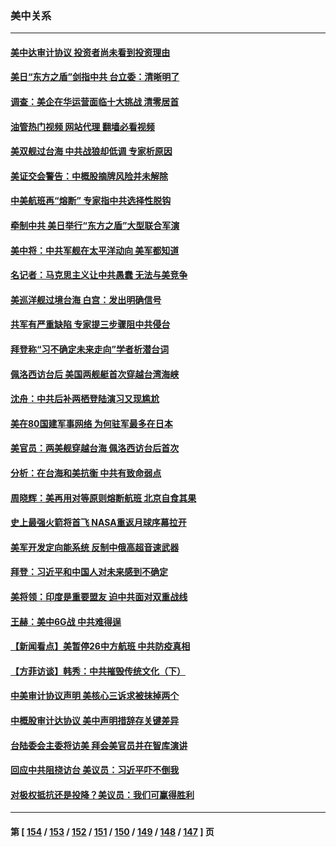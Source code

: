 ### 美中关系
---
#### [美中达审计协议 投资者尚未看到投资理由](../../pages/nf1412576/n13813321.md?08301245) 
#### [美日“东方之盾”剑指中共 台立委：清晰明了](../../pages/nf1412576/n13813088.md?08301245) 
#### [调查：美企在华运营面临十大挑战 清零居首](../../pages/nf1412576/n13813244.md?08301245) 
#### [油管热门视频 网站代理 翻墙必看视频](http://209.222.30.114:81/youtube.html?08301245)
#### [美双舰过台海 中共战狼却低调 专家析原因](../../pages/nf1412576/n13813189.md?08301245) 
#### [美证交会警告：中概股摘牌风险并未解除](../../pages/nf1412576/n13812841.md?08301245) 
#### [中美航班再“熔断” 专家指中共选择性脱钩](../../pages/nf1412576/n13812797.md?08301245) 
#### [牵制中共 美日举行“东方之盾”大型联合军演](../../pages/nf1412576/n13812336.md?08301245) 
#### [美中将：中共军舰在太平洋动向 美军都知道](../../pages/nf1412576/n13811675.md?08301245) 
#### [名记者：马克思主义让中共愚蠢 无法与美竞争](../../pages/nf1412576/n13811005.md?08301245) 
#### [美巡洋舰过境台海 白宫：发出明确信号](../../pages/nf1412576/n13812312.md?08301245) 
#### [共军有严重缺陷 专家提三步骤阻中共侵台](../../pages/nf1412576/n13811064.md?08301245) 
#### [拜登称“习不确定未来走向”学者析潜台词](../../pages/nf1412576/n13812117.md?08301245) 
#### [佩洛西访台后 美国两舰艇首次穿越台湾海峡](../../pages/nf1412576/n13812095.md?08301245) 
#### [沈舟：中共后补两栖登陆演习又现尴尬](../../pages/nf1412576/n13811917.md?08301245) 
#### [美在80国建军事网络 为何驻军最多在日本](../../pages/nf1412576/n13807397.md?08301245) 
#### [美官员：两美舰穿越台海 佩洛西访台后首次](../../pages/nf1412576/n13812003.md?08301245) 
#### [分析：在台海和美抗衡 中共有致命弱点](../../pages/nf1412576/n13807798.md?08301245) 
#### [周晓辉：美再用对等原则熔断航班 北京自食其果](../../pages/nf1412576/n13811637.md?08301245) 
#### [史上最强火箭将首飞 NASA重返月球序幕拉开](../../pages/nf1412576/n13811587.md?08301245) 
#### [美军开发定向能系统 反制中俄高超音速武器](../../pages/nf1412576/n13811549.md?08301245) 
#### [拜登：习近平和中国人对未来感到不确定](../../pages/nf1412576/n13811569.md?08301245) 
#### [美将领：印度是重要盟友 迫中共面对双重战线](../../pages/nf1412576/n13811405.md?08301245) 
#### [王赫：美中6G战 中共难得逞](../../pages/nf1412576/n13811350.md?08301245) 
#### [【新闻看点】美暂停26中方航班 中共防疫真相](../../pages/nf1412576/n13811010.md?08301245) 
#### [【方菲访谈】韩秀：中共摧毁传统文化（下）](../../pages/nf1412576/n13810993.md?08301245) 
#### [中美审计协议声明 美核心三诉求被抹掉两个](../../pages/nf1412576/n13810979.md?08301245) 
#### [中概股审计达协议 美中声明措辞存关键差异](../../pages/nf1412576/n13810973.md?08301245) 
#### [台陆委会主委将访美 拜会美官员并在智库演讲](../../pages/nf1412576/n13810778.md?08301245) 
#### [回应中共阻挠访台 美议员：习近平吓不倒我](../../pages/nf1412576/n13810941.md?08301245) 
#### [对极权抵抗还是投降？美议员：我们可赢得胜利](../../pages/nf1412576/n13810869.md?08301245) 

---
#### 第 [ [154](./154.md?08301245) / [153](./153.md?08301245) / [152](./152.md?08301245) / [151](./151.md?08301245) / [150](./150.md?08301245) / [149](./149.md?08301245) / [148](./148.md?08301245) / [147](./147.md?08301245) ] 页
